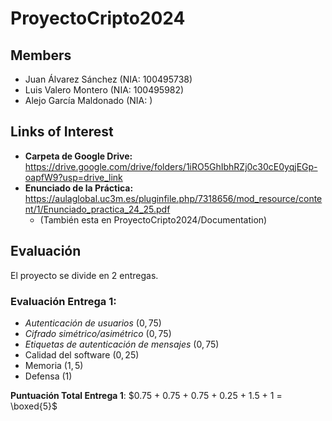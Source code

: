 # ProyectoCripto2024

## Members
- Juan Álvarez Sánchez (NIA: 100495738)
- Luis Valero Montero (NIA: 100495982)
- Alejo García Maldonado (NIA: )

## Links of Interest
- **Carpeta de Google Drive:** https://drive.google.com/drive/folders/1iRO5GhIbhRZj0c30cE0yqjEGp-oapfW9?usp=drive_link
- **Enunciado de la Práctica:** https://aulaglobal.uc3m.es/pluginfile.php/7318656/mod_resource/content/1/Enunciado_practica_24_25.pdf 
    - (También esta en ProyectoCripto2024/Documentation)

## Evaluación 
El proyecto se divide en 2 entregas. 

### Evaluación Entrega 1:
- *Autenticación de usuarios* ($0,75$)
- *Cifrado simétrico/asimétrico* ($0,75$)
- *Etiquetas de autenticación de mensajes* ($0,75$)
- Calidad del software ($0,25$)
- Memoria ($1,5$)
- Defensa ($1$)

**Puntuación Total Entrega 1**: $0.75 + 0.75 + 0.75 + 0.25 + 1.5 + 1 = \boxed{5}$

